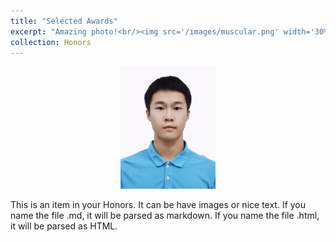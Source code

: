 ```yaml
---
title: "Selected Awards"
excerpt: "Amazing photo!<br/><img src='/images/muscular.png' width='30%'>"
collection: Honors
---
```

<p align="center">
<img src="/images/zjz.png" width="30%"> 
</p>

This is an item in your Honors. It can be have images or nice text. If you name the file .md, it will be parsed as markdown. If you name the file .html, it will be parsed as HTML. 
